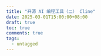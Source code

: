 ```yaml
---
title: "开源 AI 编程工具（二） Cline"
date: 2025-03-01T15:00:00+08:00
draft: true
toc: true
comments: true
tags:
  - untagged
---
```

